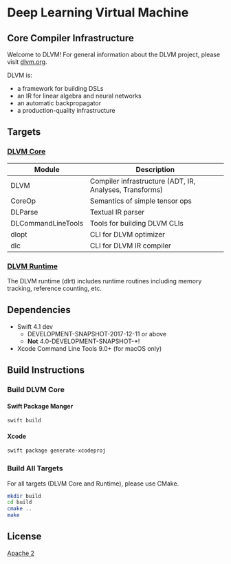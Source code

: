 # Deep Learning Virtual Machine
## Core Compiler Infrastructure

Welcome to DLVM! For general information about the DLVM project,
please visit [dlvm.org](http://dlvm.org).

DLVM is:
- a framework for building DSLs
- an IR for linear algebra and neural networks
- an automatic backpropagator
- a production-quality infrastructure

## Targets

### [DLVM Core](Sources)

| Module             | Description                                             |
|--------------------|---------------------------------------------------------|
| DLVM               | Compiler infrastructure (ADT, IR, Analyses, Transforms) |
| CoreOp             | Semantics of simple tensor ops                          |
| DLParse            | Textual IR parser                                       |
| DLCommandLineTools | Tools for building DLVM CLIs                            |
| dlopt              | CLI for DLVM optimizer                                  |
| dlc                | CLI for DLVM IR compiler                                |

### [DLVM Runtime](Runtime)

The DLVM runtime (dlrt) includes runtime routines including memory tracking,
reference counting, etc.

## Dependencies

- Swift 4.1 dev
  - DEVELOPMENT-SNAPSHOT-2017-12-11 or above
  - **Not** 4.0-DEVELOPMENT-SNAPSHOT-*!
- Xcode Command Line Tools 9.0+ (for macOS only)

## Build Instructions

### Build DLVM Core

#### Swift Package Manger

```bash
swift build
```

#### Xcode

```bash
swift package generate-xcodeproj
```

### Build All Targets

For all targets (DLVM Core and Runtime), please use CMake.

```bash
mkdir build
cd build
cmake ..
make
```

## License

[Apache 2](LICENSE)
